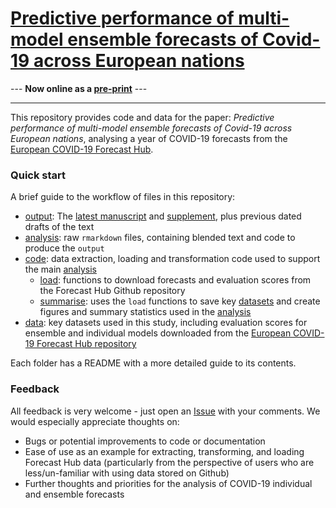 # [Predictive performance of multi-model ensemble forecasts of Covid-19 across European nations](https://www.medrxiv.org/content/10.1101/2022.06.16.22276024)

--- **Now online as a [pre-print](https://www.medrxiv.org/content/10.1101/2022.06.16.22276024)** ---

---

This repository provides code and data for the paper: *Predictive performance of multi-model ensemble forecasts of Covid-19 across European nations*, analysing a year of COVID-19 forecasts from the [European COVID-19 Forecast Hub](https://github.com/covid19-forecast-hub-europe/covid19-forecast-hub-europe).

### Quick start

A brief guide to the workflow of files in this repository:

- [output](output): The [latest manuscript](output/latest.pdf) and [supplement](output/supplementary.pdf), plus previous dated drafts of the text
- [analysis](analysis): raw `rmarkdown` files, containing blended text and code to produce the `output`
- [code](code): data extraction, loading and transformation code used to support the main [analysis](analysis/latest.Rmd)
   - [load](code/load): functions to download forecasts and evaluation scores from the Forecast Hub Github repository
   - [summarise](code/summarise): uses the `load` functions to save key [datasets](data) and create figures and summary statistics used in the [analysis](analysis)
- [data](data): key datasets used in this study, including evaluation scores for ensemble and individual models downloaded from the [European COVID-19 Forecast Hub repository](https://github.com/covid19-forecast-hub-europe/covid19-forecast-hub-europe)

Each folder has a README with a more detailed guide to its contents.

### Feedback

All feedback is very welcome - just open an [Issue](https://github.com/covid19-forecast-hub-europe/euro-hub-ensemble/issues) with your comments. We would  especially appreciate thoughts on:

- Bugs or potential improvements to code or documentation
- Ease of use as an example for extracting, transforming, and loading Forecast Hub data (particularly from the perspective of users who are less/un-familiar with using data stored on Github)
- Further thoughts and priorities for the analysis of COVID-19 individual and ensemble forecasts
